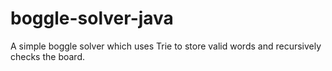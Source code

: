 # boggle-solver-java
A simple boggle solver which uses Trie to store valid words and recursively checks the board.
